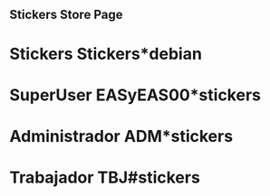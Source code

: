 ## Stickers Store Page 
# Stickers Stickers*debian
# SuperUser EASyEAS00*stickers
# Administrador ADM*stickers
# Trabajador TBJ#stickers
